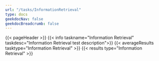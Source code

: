 ```yaml
---
url: "/tasks/InformationRetrieval"
type: docs
geekdocNav: false
geekdocBreadcrumb: false
---
```


{{< pageHeader >}}
{{< info taskname="Information Retrieval" taskdesc="Information Retrieval test description">}}
{{< averageResults tasktype="Information Retrieval" >}}
{{< results type="Information Retrieval" >}}
